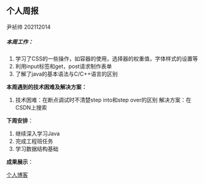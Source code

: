## 个人周报

尹祯帅 202112014



##### **本周工作**：

1. 学习了CSS的一些操作，如容器的使用，选择器的权重值，字体样式的设置等
2. 利用input标签和get，post请求制作表单
3. 了解了java的基本语法与C/C++语言的区别

**本周遇到的技术困难及解决方案：**

1. 技术困难：在断点调试时不清楚step into和step over的区别	解决方案：在CSDN上搜索

**下周安排**：

1. 继续深入学习Java
2. 完成工程班任务
3. 学习数据结构基础

**成果展示**：

[个人博客](http://yzs1.gitee.io/)

